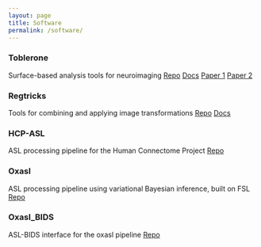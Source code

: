 ```yaml
---
layout: page
title: Software
permalink: /software/
---
```


### Toblerone
Surface-based analysis tools for neuroimaging
[Repo](https://github.com/tomfrankkirk/toblerone) [Docs](https://toblerone.readthedocs.io/en/latest/) [Paper 1](https://doi.org/10.1109/TMI.2019.2951080) [Paper 2](https://doi.org/10.1101/2022.01.28.477071)

### Regtricks
Tools for combining and applying image transformations
[Repo](https://github.com/tomfrankkirk/regtricks) [Docs](https://regtricks.readthedocs.io/en/latest/)

### HCP-ASL
ASL processing pipeline for the Human Connectome Project 
[Repo](https://github.com/ibme-qubic/hcp-asl)

### Oxasl
ASL processing pipeline using variational Bayesian inference, built on FSL 
[Repo](https://github.com/ibme-qubic/oxasl)

### Oxasl_BIDS
ASL-BIDS interface for the oxasl pipeline 
[Repo](https://github.com/physimals/oxasl_bids)